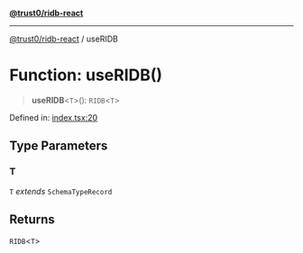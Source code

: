 [**@trust0/ridb-react**](../README.md)

***

[@trust0/ridb-react](../README.md) / useRIDB

# Function: useRIDB()

> **useRIDB**\<`T`\>(): `RIDB`\<`T`\>

Defined in: [index.tsx:20](https://github.com/trust0-project/RIDB/blob/90393d0eab799dc5e4ca066891c0508557b15759/packages/ridb-react/src/index.tsx#L20)

## Type Parameters

### T

`T` *extends* `SchemaTypeRecord`

## Returns

`RIDB`\<`T`\>
